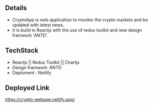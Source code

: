 ## Details
- CryptoApp is web application to monitor the crypto markets and be updated with letest news.
- It is build in Reactjs with the use of redux toolkit and new design framwork 'ANTD'.

## TechStack
- Reactjs || Redux Toolkit || Chartjs
- Design framwork: ANTD
- Deploment : Netlify

## Deployed Link

https://crypto-webapp.netlify.app/
